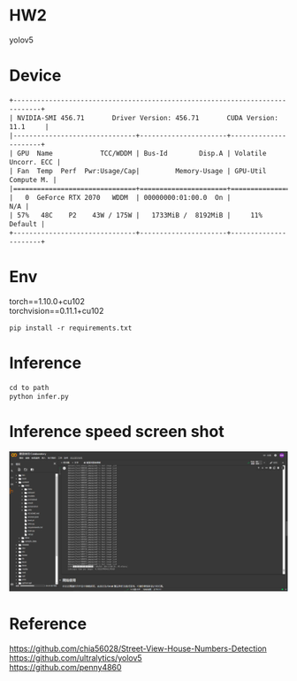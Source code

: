 # HW2
 yolov5

# Device
```
+-----------------------------------------------------------------------------+
| NVIDIA-SMI 456.71       Driver Version: 456.71       CUDA Version: 11.1     |
|-------------------------------+----------------------+----------------------+
| GPU  Name            TCC/WDDM | Bus-Id        Disp.A | Volatile Uncorr. ECC |
| Fan  Temp  Perf  Pwr:Usage/Cap|         Memory-Usage | GPU-Util  Compute M. |
|===============================+======================+======================|
|   0  GeForce RTX 2070   WDDM  | 00000000:01:00.0  On |                  N/A |
| 57%   48C    P2    43W / 175W |   1733MiB /  8192MiB |     11%      Default |
+-------------------------------+----------------------+----------------------+
```
# Env
torch==1.10.0+cu102 <br>
torchvision==0.11.1+cu102 <br>
```
pip install -r requirements.txt
```
# Inference
```
cd to path
python infer.py
```

# Inference speed screen shot
![image](https://github.com/jeffchengtw/HW2/blob/main/screenshot/inference_colab.PNG)

# Reference
https://github.com/chia56028/Street-View-House-Numbers-Detection<br>
https://github.com/ultralytics/yolov5<br>
https://github.com/penny4860<br>

